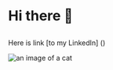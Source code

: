 # Hi there 👋

##

Here is link [to my LinkedIn] ()

![an image of a cat](https://i.natgeofe.com/n/46b07b5e-1264-42e1-ae4b-8a021226e2d0/domestic-cat_thumb.jpg)

<!--
**MFisenko/MFisenko** is a ✨ _special_ ✨ repository because its `README.md` (this file) appears on your GitHub profile.

Here are some ideas to get you started:

- 🔭 I’m currently working on ...
- 🌱 I’m currently learning ...
- 👯 I’m looking to collaborate on ...
- 🤔 I’m looking for help with ...
- 💬 Ask me about ...
- 📫 How to reach me: ...
- 😄 Pronouns: ...
- ⚡ Fun fact: ...
-->
